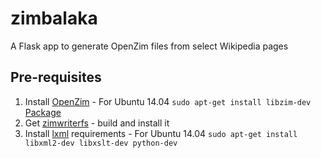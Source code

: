 # zimbalaka
A Flask app to generate OpenZim files from select Wikipedia pages

## Pre-requisites

1. Install [OpenZim](http://www.openzim.org/wiki/OpenZIM) - For Ubuntu 14.04 `sudo apt-get install libzim-dev` [Package](http://packages.ubuntu.com/trusty/libzim-dev)
2. Get [zimwriterfs](http://sourceforge.net/p/kiwix/other/ci/master/tree/zimwriterfs/) - build and install it
3. Install [lxml](http://lxml.de/installation.html) requirements - For Ubuntu 14.04 `sudo apt-get install libxml2-dev libxslt-dev python-dev`

